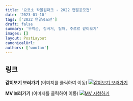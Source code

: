 ```yaml
---
title: '요코소 왁물원파크 - 2022 연말공모전'
date: '2023-01-10'
tags: ['2022 연말공모전']
draft: false
summary: '우왁굳, 징버거, 릴파, 주르르 같이보기'
images: []
layout: PostLayout
canonicalUrl:
authors: ['woolan']
---
```


## 링크

**같이보기 보러가기** (이미지를 클릭하여 이동)
[![같이보기 보러가기](https://cdn.discordapp.com/attachments/1136601898116464710/1211650793904807976/logo.png?ex=65eef8bc&is=65dc83bc&hm=95dc0e08c1f43025dd60def429896697b3787a9f923593eb50b24e9fb6280361&)](https://cafe.naver.com/steamindiegame/9287579)

**MV 보러가기** (이미지를 클릭하여 이동)
[![MV 시청하기](https://i.ytimg.com/vi/YqiMXmcS2Qo/maxresdefault.jpg)](https://youtu.be/YqiMXmcS2Qo)
